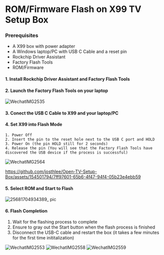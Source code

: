 # ROM/Firmware Flash on X99 TV Setup Box

### Prerequisites
* A X99 box with power adapter
* A Windows laptop/PC with USB C Cable and a reset pin
* Rockchip Driver Assistant
* Factory Flash Tools
* ROM/Firmware

#### 1. Install Rockchip Driver Assistant and Factory Flash Tools

#### 2. Launch the Factory Flash Tools on your laptop

![WechatIMG2535](https://github.com/josthlee/Open-TV-Setup-Box/assets/154501794/e299ad73-542f-41a0-9c3d-573f21d704ce)

#### 3. Conect the USB C Cable to X99 and your laptop/PC

#### 4. Set X99 into Flash Mode

```
1. Power Off
2. Insert the pin to the reset hole next to the USB C port and HOLD
3. Power On (the pin HOLD still for 2 seconds)
4. Release the pin (You will see that the Factory Flash Tools have discovered the USB device if the process is successful)
```

![WechatIMG2564](https://github.com/josthlee/Open-TV-Setup-Box/assets/154501794/85a86368-ca66-4aae-bac9-c283161ec5fb)


https://github.com/josthlee/Open-TV-Setup-Box/assets/154501794/7ff97601-65b6-4f47-94f4-05b23e4ebb59

#### 5. Select ROM and Start to Flash

![25681704934389_ pic](https://github.com/josthlee/Open-TV-Setup-Box/assets/154501794/7d7493dc-b01b-4cfc-bdd3-bac8bd0c4151)

#### 6. Flash Completion

1. Wait for the flashing process to complete
2. Ensure to gray out the Start button when the flash process is finished
3. Disconnect the USB-C cable and restart the box (it takes a few minutes for the first time inititalization)

![WechatIMG2553](https://github.com/josthlee/Open-TV-Setup-Box/assets/154501794/6671f7cb-2c14-4c73-8714-320e09cce70b)
![WechatIMG2558](https://github.com/josthlee/Open-TV-Setup-Box/assets/154501794/5b7a2535-b16a-4e66-9fc4-726b8c08fec0)
![WechatIMG2559](https://github.com/josthlee/Open-TV-Setup-Box/assets/154501794/3b02d153-b594-4abc-9af0-23256c4b3969)




